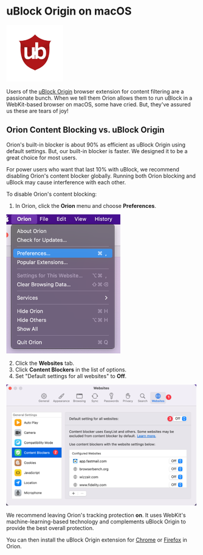 # uBlock Origin on macOS

<img src="media/ublock.jpeg" width="150" alt="uBlock Origin Logo"><br />

Users of the [uBlock Origin](https://en.wikipedia.org/wiki/UBlock_Origin) browser extension for content filtering are a passionate bunch. When we tell them Orion allows them to run uBlock in a WebKit-based browser on macOS, some have cried. But, they've assured us these are tears of joy!

<a name="orion_vs_ublock"></a>
## Orion Content Blocking vs. uBlock Origin
Orion's built-in blocker is about 90% as efficient as uBlock Origin using default settings. But, our built-in blocker is faster. We designed it to be a great choice for most users.

For power users who want that last 10% with uBlock, we recommend disabling Orion's content blocker globally. Running both Orion blocking and uBlock may cause interference with each other.

To disable Orion's content blocking:

1. In Orion, click the **Orion** menu and choose **Preferences**.

<img src="media/macos_orion_prefs_menu.png" width="300" alt="Orion Preferences Menu Option"><br />

2. Click the **Websites** tab.
3. Click  **Content Blockers** in the list of options.
4. Set "Default settings for all websites" to **Off**.

<img src="media/macos_content_blockers_off.png" width="500" alt="macOS Content Blockers Off"><br />

We recommend leaving Orion's tracking protection **on**. It uses WebKit's machine-learning-based technology and complements uBlock Origin to provide the best overall protection.

You can then install the uBlock Origin extension for [Chrome](https://chrome.google.com/webstore/detail/ublock-origin/cjpalhdlnbpafiamejdnhcphjbkeiagm) or [Firefox](https://addons.mozilla.org/en-US/firefox/addon/ublock-origin/) in Orion.
